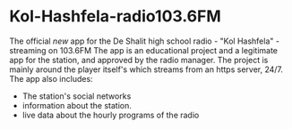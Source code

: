 # Kol-Hashfela-radio103.6FM
The official *new* app for the De Shalit high school radio - "Kol Hashfela" - streaming on 103.6FM
The app is an educational project and a legitimate app for the station, and approved by the radio manager.
The project is mainly around the player itself's which streams from an https server, 24/7.
The app also includes: 
- The station's social networks
- information about the station.
- live data about the hourly programs of the radio
